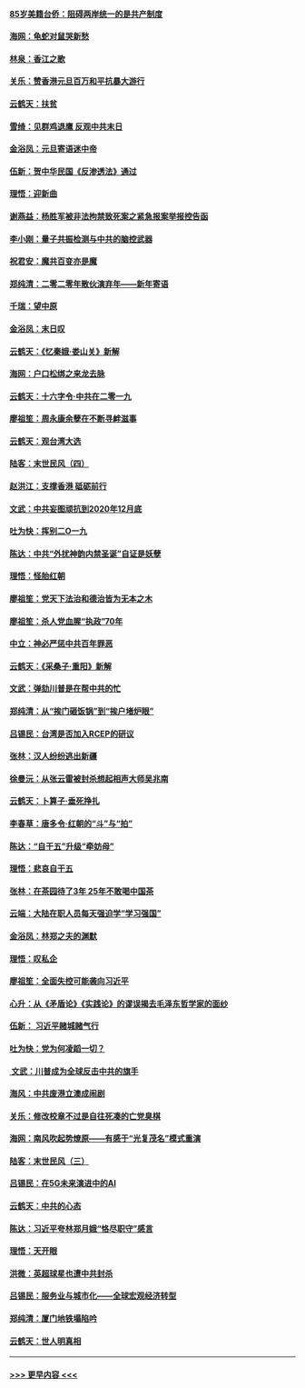 #### [85岁美籍台侨：阻碍两岸统一的是共产制度](../pages/nsc993/n11765043.md?t=01032122) 
#### [海网：龟蛇对鼠哭新愁](../pages/nsc993/n11764895.md?t=01032122) 
#### [林泉：香江之歌](../pages/nsc993/n11764415.md?t=01032122) 
#### [关乐：赞香港元旦百万和平抗暴大游行](../pages/nsc993/n11764382.md?t=01032122) 
#### [云鹤天：扶贫](../pages/nsc993/n11764245.md?t=01032122) 
#### [雪绮：见群鸡退鹰  反观中共末日](../pages/nsc993/n11762112.md?t=01032122) 
#### [金浴凤：元旦寄语迷中帝](../pages/nsc993/n11761788.md?t=01032122) 
#### [伍新：贺中华民国《反渗透法》通过](../pages/nsc993/n11761994.md?t=01032122) 
#### [理悟：迎新曲](../pages/nsc993/n11761152.md?t=01032122) 
#### [谢燕益：杨胜军被非法拘禁致死案之紧急报案举报控告函](../pages/nsc993/n11756134.md?t=01032122) 
#### [李小刚：量子共振检测与中共的脑控武器](../pages/nsc993/n11754518.md?t=01032122) 
#### [祝君安：魔共百变亦是魔](../pages/nsc993/n11754469.md?t=01032122) 
#### [郑纯清：二零二零年散伙演弃年——新年寄语](../pages/nsc993/n11754195.md?t=01032122) 
#### [千瑞：望中原](../pages/nsc993/n11754159.md?t=01032122) 
#### [金浴凤：末日叹](../pages/nsc993/n11752359.md?t=01032122) 
#### [云鹤天：《忆秦娥‧娄山关》新解](../pages/nsc993/n11752348.md?t=01032122) 
#### [海网：户口松绑之来龙去脉](../pages/nsc993/n11752328.md?t=01032122) 
#### [云鹤天：十六字令‧中共在二零一九](../pages/nsc993/n11752305.md?t=01032122) 
#### [廖祖笙：周永康余孽在不断寻衅滋事](../pages/nsc993/n11751013.md?t=01032122) 
#### [云鹤天：观台湾大选](../pages/nsc993/n11751007.md?t=01032122) 
#### [陆客：末世民风（四）](../pages/nsc993/n11749203.md?t=01032122) 
#### [赵洪江：支撑香港 砥砺前行](../pages/nsc993/n11748482.md?t=01032122) 
#### [文武：中共妄图顽抗到2020年12月底](../pages/nsc993/n11748446.md?t=01032122) 
#### [吐为快：挥别二O一九](../pages/nsc993/n11748411.md?t=01032122) 
#### [陈达：中共“外扰神韵内禁圣诞”自证是妖孽](../pages/nsc993/n11748226.md?t=01032122) 
#### [理悟：怪胎红朝](../pages/nsc993/n11748206.md?t=01032122) 
#### [廖祖笙：党天下法治和德治皆为无本之木](../pages/nsc993/n11748135.md?t=01032122) 
#### [廖祖笙：杀人党血腥“执政”70年](../pages/nsc993/n11745144.md?t=01032122) 
#### [中立：神必严惩中共百年罪恶](../pages/nsc993/n11744970.md?t=01032122) 
#### [云鹤天：《采桑子‧重阳》新解](../pages/nsc993/n11744948.md?t=01032122) 
#### [文武：弹劾川普是在帮中共的忙](../pages/nsc993/n11744758.md?t=01032122) 
#### [郑纯清：从“挨门砸饭锅”到“挨户堵炉眼”](../pages/nsc993/n11744745.md?t=01032122) 
#### [吕锡民：台湾是否加入RCEP的研议](../pages/nsc993/n11744701.md?t=01032122) 
#### [张林：汉人纷纷逃出新疆](../pages/nsc993/n11743530.md?t=01032122) 
#### [徐曼沅：从张云雷被封杀想起相声大师吴兆南](../pages/nsc993/n11741816.md?t=01032122) 
#### [云鹤天：卜算子‧垂死挣扎](../pages/nsc993/n11739956.md?t=01032122) 
#### [李春草：唐多令‧红朝的“斗”与“拍”](../pages/nsc993/n11739830.md?t=01032122) 
#### [陈达：“自干五”升级“牵妨母”](../pages/nsc993/n11739724.md?t=01032122) 
#### [理悟：悲哀自干五](../pages/nsc993/n11739547.md?t=01032122) 
#### [张林：在茶园待了3年 25年不敢喝中国茶](../pages/nsc993/n11739240.md?t=01032122) 
#### [云端：大陆在职人员每天强迫学“学习强国”](../pages/nsc993/n11738735.md?t=01032122) 
#### [金浴凤：林郑之夫的渊默](../pages/nsc993/n11737735.md?t=01032122) 
#### [理悟：叹私企](../pages/nsc993/n11737715.md?t=01032122) 
#### [廖祖笙：全面失控可能袭向习近平](../pages/nsc993/n11737704.md?t=01032122) 
#### [心升：从《矛盾论》《实践论》的谬误揭去毛泽东哲学家的面纱](../pages/nsc993/n11736962.md?t=01032122) 
#### [伍新： 习近平赌城赌气行](../pages/nsc993/n11736929.md?t=01032122) 
#### [吐为快：党为何凌蹈一切？](../pages/nsc993/n11736915.md?t=01032122) 
#### [ 文武：川普成为全球反击中共的旗手](../pages/nsc993/n11736882.md?t=01032122) 
#### [海风：中共废港立澳成闹剧](../pages/nsc993/n11735857.md?t=01032122) 
#### [关乐：修改校章不过是自往死凑的亡党臭棋](../pages/nsc993/n11735097.md?t=01032122) 
#### [海网：南风吹起势燎原——有感于“光复茂名”模式重演](../pages/nsc993/n11732308.md?t=01032122) 
#### [陆客：末世民风（三）](../pages/nsc993/n11732211.md?t=01032122) 
#### [吕锡民：在5G未来演进中的AI](../pages/nsc993/n11730010.md?t=01032122) 
#### [云鹤天：中共的心态](../pages/nsc993/n11729906.md?t=01032122) 
#### [陈达：习近平夸林郑月娥“恪尽职守”感言](../pages/nsc993/n11729881.md?t=01032122) 
#### [理悟：天开眼](../pages/nsc993/n11729699.md?t=01032122) 
#### [洪微：英超球星也遭中共封杀](../pages/nsc993/n11727243.md?t=01032122) 
#### [吕锡民：服务业与城市化——全球宏观经济转型](../pages/nsc993/n11725845.md?t=01032122) 
#### [郑纯清：厦门地铁塌陷吟](../pages/nsc993/n11725813.md?t=01032122) 
#### [云鹤天：世人明真相](../pages/nsc993/n11725621.md?t=01032122) 

----
#### [ >>> 更早内容 <<< ](../indexes/nsc993-earlier.md)
